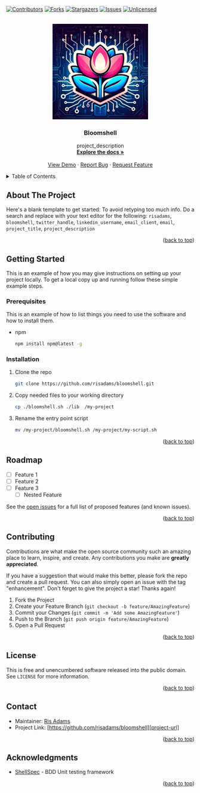 <!-- Improved compatibility of back to top link: See: https://github.com/othneildrew/Best-README-Template/pull/73 -->
<a name="readme-top"></a>


<!-- PROJECT SHIELDS -->
<!--
*** I'm using markdown "reference style" links for readability.
*** Reference links are enclosed in brackets [ ] instead of parentheses ( ).
*** See the bottom of this document for the declaration of the reference variables
*** for contributors-url, forks-url, etc. This is an optional, concise syntax you may use.
*** https://www.markdownguide.org/basic-syntax/#reference-style-links
-->
[![Contributors][contributors-shield]][contributors-url]
[![Forks][forks-shield]][forks-url]
[![Stargazers][stars-shield]][stars-url]
[![Issues][issues-shield]][issues-url]
[![Unlicensed][license-shield]][license-url]



<!-- PROJECT LOGO -->
<br />
<div align="center">
  <a href="[def]">
    <img src="assets/images/bloomshell_logo.png" alt="Logo" width="256" height="256">
  </a>

<h3 align="center">Bloomshell</h3>

  <p align="center">
    project_description
    <br />
    <a href="[def]"><strong>Explore the docs »</strong></a>
    <br />
    <br />
    <a href="[def]">View Demo</a>
    ·
    <a href="https://github.com/risadams/bloomshell/issues">Report Bug</a>
    ·
    <a href="https://github.com/risadams/bloomshell/issues">Request Feature</a>
  </p>
</div>



<!-- TABLE OF CONTENTS -->
<details>
  <summary>Table of Contents</summary>
  <ol>
    <li>
      <a href="#about-the-project">About The Project</a>
    </li>
    <li>
      <a href="#getting-started">Getting Started</a>
      <ul>
        <li><a href="#prerequisites">Prerequisites</a></li>
        <li><a href="#installation">Installation</a></li>
      </ul>
    </li>
    <li><a href="#usage">Usage</a></li>
    <li><a href="#roadmap">Roadmap</a></li>
    <li><a href="#contributing">Contributing</a></li>
    <li><a href="#license">License</a></li>
    <li><a href="#contact">Contact</a></li>
    <li><a href="#acknowledgments">Acknowledgments</a></li>
  </ol>
</details>



<!-- ABOUT THE PROJECT -->
## About The Project

Here's a blank template to get started: To avoid retyping too much info. Do a search and replace with your text editor for the following: `risadams`, `bloomshell`, `twitter_handle`, `linkedin_username`, `email_client`, `email`, `project_title`, `project_description`

<p align="right">(<a href="#readme-top">back to top</a>)</p>


<!-- GETTING STARTED -->
## Getting Started

This is an example of how you may give instructions on setting up your project locally.
To get a local copy up and running follow these simple example steps.

### Prerequisites

This is an example of how to list things you need to use the software and how to install them.
* npm
  ```sh
  npm install npm@latest -g
  ```

### Installation

1. Clone the repo
   ```sh
   git clone https://github.com/risadams/bloomshell.git
   ```

2. Copy needed files to your working directory
   ```sh
   cp ./bloomshell.sh ./lib  /my-project
   ```

4. Rename the entry point script
   ```sh
   mv /my-project/bloomshell.sh /my-project/my-script.sh
   ```

<p align="right">(<a href="#readme-top">back to top</a>)</p>

<!-- ROADMAP -->
## Roadmap

- [ ] Feature 1
- [ ] Feature 2
- [ ] Feature 3
    - [ ] Nested Feature

See the [open issues](https://github.com/risadams/bloomshell/issues) for a full list of proposed features (and known issues).

<p align="right">(<a href="#readme-top">back to top</a>)</p>



<!-- CONTRIBUTING -->
## Contributing

Contributions are what make the open source community such an amazing place to learn, inspire, and create. Any contributions you make are **greatly appreciated**.

If you have a suggestion that would make this better, please fork the repo and create a pull request. You can also simply open an issue with the tag "enhancement".
Don't forget to give the project a star! Thanks again!

1. Fork the Project
2. Create your Feature Branch (`git checkout -b feature/AmazingFeature`)
3. Commit your Changes (`git commit -m 'Add some AmazingFeature'`)
4. Push to the Branch (`git push origin feature/AmazingFeature`)
5. Open a Pull Request

<p align="right">(<a href="#readme-top">back to top</a>)</p>



<!-- LICENSE -->
## License

This is free and unencumbered software released into the public domain. See `LICENSE` for more information.

<p align="right">(<a href="#readme-top">back to top</a>)</p>

<!-- CONTACT -->
## Contact

- Maintainer: [Ris Adams][maintainer-profile]
- Project Link: [https://github.com/risadams/bloomshell][project-url]

<p align="right">(<a href="#readme-top">back to top</a>)</p>

<!-- ACKNOWLEDGMENTS -->
## Acknowledgments

* [ShellSpec](https://github.com/shellspec/shellspec) - BDD Unit testing framework

<p align="right">(<a href="#readme-top">back to top</a>)</p>

<!-- MARKDOWN LINKS & IMAGES -->
[contributors-shield]: https://img.shields.io/github/contributors/risadams/bloomshell.svg?style=for-the-badge
[contributors-url]: https://github.com/risadams/bloomshell/graphs/contributors
[forks-shield]: https://img.shields.io/github/forks/risadams/bloomshell.svg?style=for-the-badge
[forks-url]: https://github.com/risadams/bloomshell/network/members
[stars-shield]: https://img.shields.io/github/stars/risadams/bloomshell.svg?style=for-the-badge
[stars-url]: https://github.com/risadams/bloomshell/stargazers
[issues-shield]: https://img.shields.io/github/issues/risadams/bloomshell.svg?style=for-the-badge
[issues-url]: https://github.com/risadams/bloomshell/issues
[license-shield]: https://img.shields.io/github/license/risadams/bloomshell.svg?style=for-the-badge
[license-url]: https://github.com/risadams/bloomshell/blob/master/LICENSE
[project-url]: https://github.com/risadams/bloomshell
[maintainer-profile]: https://github.com/risadams
